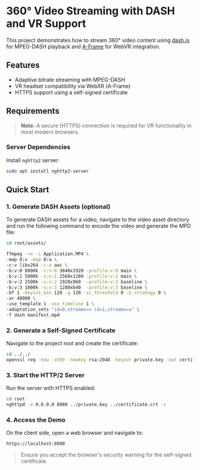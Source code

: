 # 360° Video Streaming with DASH and VR Support

This project demonstrates how to stream 360° video content using [dash.js](https://github.com/Dash-Industry-Forum/dash.js) for MPEG-DASH playback and [A-Frame](https://github.com/aframevr/aframe) for WebVR integration.

## Features

* Adaptive bitrate streaming with MPEG-DASH
* VR headset compatibility via WebXR (A-Frame)
* HTTPS support using a self-signed certificate

## Requirements

> **Note:** A secure (HTTPS) connection is required for VR functionality in most modern browsers.

### Server Dependencies

Install `nghttp2` server:

```bash
sudo apt install nghttp2-server
```

## Quick Start

### 1. Generate DASH Assets (optional)

To generate DASH assets for a video, navigate to the video asset directory and run the following command to encode the video and generate the MPD file:

```bash
cd root/assets/

ffmpeg -re -i Application.MP4 \
-map 0:v -map 0:a \
-c:v libx264 -c:a aac \
-b:v:0 8000k -s:v:0 3840x1920 -profile:v:0 main \
-b:v:1 5000k -s:v:1 2560x1280 -profile:v:1 main \
-b:v:2 2500k -s:v:2 1920x960  -profile:v:2 baseline \
-b:v:3 1000k -s:v:3 1280x640  -profile:v:3 baseline \
-bf 1 -keyint_min 120 -g 120 -sc_threshold 0 -b_strategy 0 \
-ar 48000 \
-use_template 1 -use_timeline 1 \
-adaptation_sets "id=0,streams=v id=1,streams=a" \
-f dash manifest.mpd
```

### 2. Generate a Self-Signed Certificate

Navigate to the project root and create the certificate:

```bash
cd ../../
openssl req -new -x509 -newkey rsa:2048 -keyout private.key -out certificate.crt -days 365 -nodes
```

### 3. Start the HTTP/2 Server

Run the server with HTTPS enabled:

```bash
cd root
nghttpd -a 0.0.0.0 8080 ../private.key ../certificate.crt -v
```

### 4. Access the Demo

On the client side, open a web browser and navigate to:

```
https://localhost:8080
```

> Ensure you accept the browser's security warning for the self-signed certificate.

